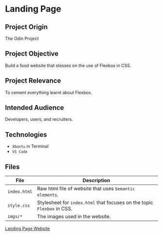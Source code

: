 # Landing Page

## Project Origin
The Odin Project

## Project Objective
Build a food website that stesses on the use of Flexbox in CSS.

## Project Relevance
To cement everything learnt about Flexbox.

## Intended Audience
Developers, users, and recruiters.

## Technologies
* `Xbuntu` in Terminal
* `VS Code` 

## Files

|File|Description|
|-|-|
|`index.html`|Raw html file of website that uses `Semantic elements`.|
|`style.css`|Stylesheet for `index.html` that focuses on the topic `Flexbox` in CSS.|
|`imgs/*`|The images used in the website.|

[Landing Page Website](https://asdacosta.github.io/landing-page/)

